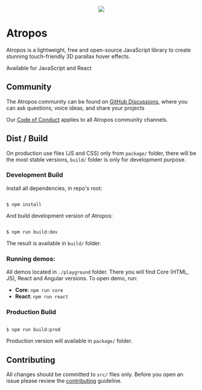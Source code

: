 <p align="center">
  <img src="https://atroposjs.com/images/share-banner.png"/>
</p>

# Atropos

Atropos is a lightweight, free and open-source JavaScript library to create stunning touch-friendly 3D parallax hover effects.

Available for JavaScript and React

## Community

The Atropos community can be found on [GitHub Discussions](https://github.com/nolimits4web/atropos/discussions), where you can ask questions, voice ideas, and share your projects

Our [Code of Conduct](https://github.com/nolimits4web/atropos/blob/master/CODE_OF_CONDUCT.md) applies to all Atropos community channels.

## Dist / Build

On production use files (JS and CSS) only from `package/` folder, there will be the most stable versions, `build/` folder is only for development purpose.

### Development Build

Install all dependencies, in repo's root:

```

$ npm install

```

And build development version of Atropos:

```

$ npm run build:dev

```

The result is available in `build/` folder.

### Running demos:

All demos located in `./playground` folder. There you will find Core (HTML, JS), React and Angular versions.
To open demo, run:

- **Core**: `npm run core`
- **React**: `npm run react`

### Production Build

```

$ npm run build:prod

```

Production version will available in `package/` folder.

## Contributing

All changes should be committed to `src/` files only. Before you open an issue please review the [contributing](https://github.com/nolimits4web/atropos/blob/master/CONTRIBUTING.md) guideline.
